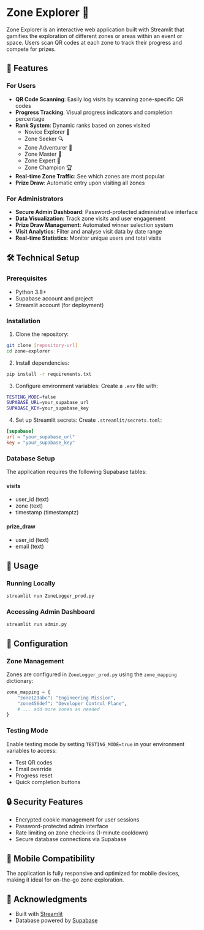# Zone Explorer 🎯

Zone Explorer is an interactive web application built with Streamlit that gamifies the exploration of different zones or areas within an event or space. Users scan QR codes at each zone to track their progress and compete for prizes.

## 🌟 Features

### For Users
- **QR Code Scanning**: Easily log visits by scanning zone-specific QR codes
- **Progress Tracking**: Visual progress indicators and completion percentage
- **Rank System**: Dynamic ranks based on zones visited
  - Novice Explorer 🌱
  - Zone Seeker 🔍
  - Zone Adventurer 🌟
  - Zone Master 💫
  - Zone Expert 👑
  - Zone Champion 🏆
- **Real-time Zone Traffic**: See which zones are most popular
- **Prize Draw**: Automatic entry upon visiting all zones

### For Administrators
- **Secure Admin Dashboard**: Password-protected administrative interface
- **Data Visualization**: Track zone visits and user engagement
- **Prize Draw Management**: Automated winner selection system
- **Visit Analytics**: Filter and analyse visit data by date range
- **Real-time Statistics**: Monitor unique users and total visits

## 🛠️ Technical Setup

### Prerequisites
- Python 3.8+
- Supabase account and project
- Streamlit account (for deployment)

### Installation

1. Clone the repository:

```bash
git clone [repository-url]
cd zone-explorer
```

2. Install dependencies:

```bash
pip install -r requirements.txt
```

3. Configure environment variables:
Create a `.env` file with:

```bash
TESTING_MODE=false
SUPABASE_URL=your_supabase_url
SUPABASE_KEY=your_supabase_key
```

4. Set up Streamlit secrets:
Create `.streamlit/secrets.toml`:

```toml
[supabase]
url = "your_supabase_url"
key = "your_supabase_key"
```

### Database Setup

The application requires the following Supabase tables:

#### visits
- user_id (text)
- zone (text)
- timestamp (timestamptz)

#### prize_draw
- user_id (text)
- email (text)

## 🚀 Usage

### Running Locally

```bash
streamlit run ZoneLogger_prod.py
```

### Accessing Admin Dashboard

```bash
streamlit run admin.py
```

## 🔧 Configuration

### Zone Management
Zones are configured in `ZoneLogger_prod.py` using the `zone_mapping` dictionary:

```python
zone_mapping = {
    "zone123abc": "Engineering Mission",
    "zone456def": "Developer Control Plane",
    # ... add more zones as needed
}
```

### Testing Mode
Enable testing mode by setting `TESTING_MODE=true` in your environment variables to access:
- Test QR codes
- Email override
- Progress reset
- Quick completion buttons

## 🔒 Security Features

- Encrypted cookie management for user sessions
- Password-protected admin interface
- Rate limiting on zone check-ins (1-minute cooldown)
- Secure database connections via Supabase

## 📱 Mobile Compatibility

The application is fully responsive and optimized for mobile devices, making it ideal for on-the-go zone exploration.

## 🙏 Acknowledgments

- Built with [Streamlit](https://streamlit.io/)
- Database powered by [Supabase](https://supabase.io/)
